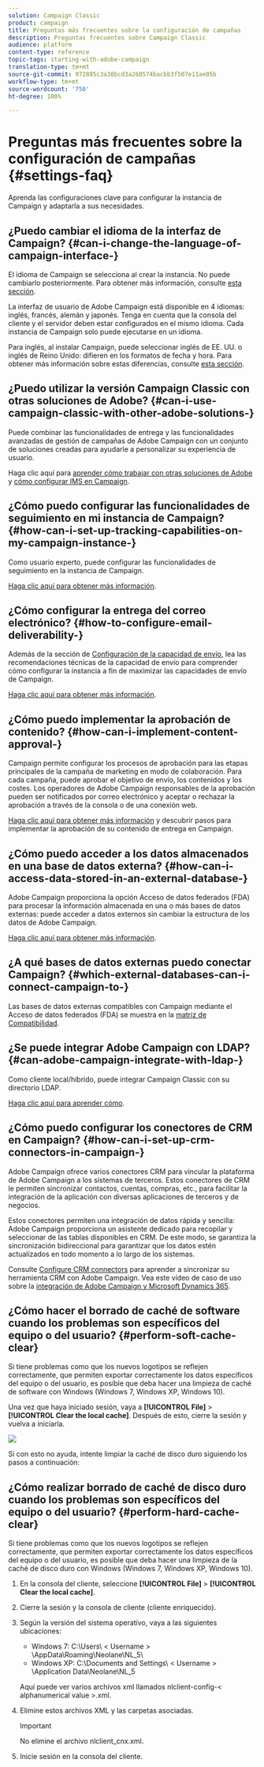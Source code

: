 ```yaml
---
solution: Campaign Classic
product: campaign
title: Preguntas más frecuentes sobre la configuración de campañas
description: Preguntas frecuentes sobre Campaign Classic
audience: platform
content-type: reference
topic-tags: starting-with-adobe-campaign
translation-type: tm+mt
source-git-commit: 972885c3a38bcd3a260574bacbb3f507e11ae05b
workflow-type: tm+mt
source-wordcount: '750'
ht-degree: 100%

---
```



# Preguntas más frecuentes sobre la configuración de campañas {#settings-faq}

Aprenda las configuraciones clave para configurar la instancia de Campaign y adaptarla a sus necesidades.

## ¿Puedo cambiar el idioma de la interfaz de Campaign? {#can-i-change-the-language-of-campaign-interface-}

El idioma de Campaign se selecciona al crear la instancia. No puede cambiarlo posteriormente. Para obtener más información, consulte [esta sección](../../installation/using/creating-an-instance-and-logging-on.md).

La interfaz de usuario de Adobe Campaign está disponible en 4 idiomas: inglés, francés, alemán y japonés. Tenga en cuenta que la consola del cliente y el servidor deben estar configurados en el mismo idioma. Cada instancia de Campaign solo puede ejecutarse en un idioma.

Para inglés, al instalar Campaign, puede seleccionar inglés de EE. UU. o inglés de Reino Unido: difieren en los formatos de fecha y hora. Para obtener más información sobre estas diferencias, consulte [esta sección](../../platform/using/adobe-campaign-workspace.md#date-and-time).

## ¿Puedo utilizar la versión Campaign Classic con otras soluciones de Adobe? {#can-i-use-campaign-classic-with-other-adobe-solutions-}

Puede combinar las funcionalidades de entrega y las funcionalidades avanzadas de gestión de campañas de Adobe Campaign con un conjunto de soluciones creadas para ayudarle a personalizar su experiencia de usuario.

Haga clic aquí para [aprender cómo trabajar con otras soluciones de Adobe](../../integrations/using/about-campaign-integrations.md) y [cómo configurar IMS en Campaign](../../integrations/using/about-adobe-id.md).

## ¿Cómo puedo configurar las funcionalidades de seguimiento en mi instancia de Campaign? {#how-can-i-set-up-tracking-capabilities-on-my-campaign-instance-}

Como usuario experto, puede configurar las funcionalidades de seguimiento en la instancia de Campaign.

[Haga clic aquí para obtener más información](../../installation/using/deploying-an-instance.md#tracking-configuration).

## ¿Cómo configurar la entrega del correo electrónico? {#how-to-configure-email-deliverability-}

Además de la sección de [Configuración de la capacidad de envío](../../delivery/using/about-deliverability.md#configuration), lea las recomendaciones técnicas de la capacidad de envío para comprender cómo configurar la instancia a fin de maximizar las capacidades de envío de Campaign.

[Haga clic aquí para obtener más información](../../delivery/using/technical-recommendations.md).

## ¿Cómo puedo implementar la aprobación de contenido? {#how-can-i-implement-content-approval-}

Campaign permite configurar los procesos de aprobación para las etapas principales de la campaña de marketing en modo de colaboración. Para cada campaña, puede aprobar el objetivo de envío, los contenidos y los costes. Los operadores de Adobe Campaign responsables de la aprobación pueden ser notificados por correo electrónico y aceptar o rechazar la aprobación a través de la consola o de una conexión web.

[Haga clic aquí para obtener más información](../../campaign/using/marketing-campaign-approval.md#checking-and-approving-deliveries) y descubrir pasos para implementar la aprobación de su contenido de entrega en Campaign.

## ¿Cómo puedo acceder a los datos almacenados en una base de datos externa? {#how-can-i-access-data-stored-in-an-external-database-}

Adobe Campaign proporciona la opción Acceso de datos federados (FDA) para procesar la información almacenada en una o más bases de datos externas: puede acceder a datos externos sin cambiar la estructura de los datos de Adobe Campaign.

[Haga clic aquí para obtener más información](../../installation/using/connecting-to-database.md).

## ¿A qué bases de datos externas puedo conectar Campaign? {#which-external-databases-can-i-connect-campaign-to-}

Las bases de datos externas compatibles con Campaign mediante el Acceso de datos federados (FDA) se muestra en la [matriz de Compatibilidad](../../rn/using/compatibility-matrix.md).

## ¿Se puede integrar Adobe Campaign con LDAP? {#can-adobe-campaign-integrate-with-ldap-}

Como cliente local/híbrido, puede integrar Campaign Classic con su directorio LDAP.

[Haga clic aquí para aprender cómo](../../installation/using/connecting-through-ldap.md).

## ¿Cómo puedo configurar los conectores de CRM en Campaign? {#how-can-i-set-up-crm-connectors-in-campaign-}

Adobe Campaign ofrece varios conectores CRM para vincular la plataforma de Adobe Campaign a los sistemas de terceros. Estos conectores de CRM le permiten sincronizar contactos, cuentas, compras, etc., para facilitar la integración de la aplicación con diversas aplicaciones de terceros y de negocios.

Estos conectores permiten una integración de datos rápida y sencilla: Adobe Campaign proporciona un asistente dedicado para recopilar y seleccionar de las tablas disponibles en CRM. De este modo, se garantiza la sincronización bidireccional para garantizar que los datos estén actualizados en todo momento a lo largo de los sistemas.

Consulte [Configure CRM connectors](../../platform/using/crm-connectors.md) para aprender a sincronizar su herramienta CRM con Adobe Campaign. Vea este vídeo de caso de uso sobre la [integración de Adobe Campaign y Microsoft Dynamics 365](https://helpx.adobe.com/campaign/kt/acc/using/acc-integrate-dynamics365-with-acc-feature-video-set-up.html).

## ¿Cómo hacer el borrado de caché de software cuando los problemas son específicos del equipo o del usuario? {#perform-soft-cache-clear}

Si tiene problemas como que los nuevos logotipos se reflejen correctamente, que permiten exportar correctamente los datos específicos del equipo o del usuario, es posible que deba hacer una limpieza de caché de software con Windows (Windows 7, Windows XP, Windows 10).

Una vez que haya iniciado sesión, vaya a **[!UICONTROL File]** > **[!UICONTROL Clear the local cache]**. Después de esto, cierre la sesión y vuelva a iniciarla.

![](assets/faq_soft_cache.png)

Si con esto no ayuda, intente limpiar la caché de disco duro siguiendo los pasos a continuación:

## ¿Cómo realizar borrado de caché de disco duro cuando los problemas son específicos del equipo o del usuario? {#perform-hard-cache-clear}

Si tiene problemas como que los nuevos logotipos se reflejen correctamente, que permiten exportar correctamente los datos específicos del equipo o del usuario, es posible que deba hacer una limpieza de la caché de disco duro con Windows (Windows 7, Windows XP, Windows 10).

1. En la consola del cliente, seleccione **[!UICONTROL File]** > **[!UICONTROL Clear the local cache]**.

1. Cierre la sesión y la consola de cliente (cliente enriquecido).

1. Según la versión del sistema operativo, vaya a las siguientes ubicaciones:

   * Windows 7: C:\Users\ &lt; Username > \AppData\Roaming\Neolane\NL_5\
   * Windows XP: C:\Documents and Settings\ &lt; Username > \Application Data\Neolane\NL_5

   Aquí puede ver varios archivos xml llamados nlclient-config-&lt; alphanumerical value >.xml.

1. Elimine estos archivos XML y las carpetas asociadas.

   >[!IMPORTANT]
   >
   >No elimine el archivo nlclient_cnx.xml.

1. Inicie sesión en la consola del cliente.